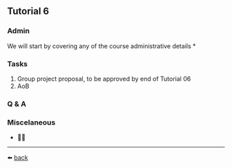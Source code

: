 ## Tutorial 6

### Admin
We will start by covering any of the course administrative details
* 


### Tasks
1. Group project proposal, to be approved by end of Tutorial 06
2. AoB

### Q & A
  
### Miscelaneous
* 🤷‍♂️

---
⬅️ [back](/../../)
